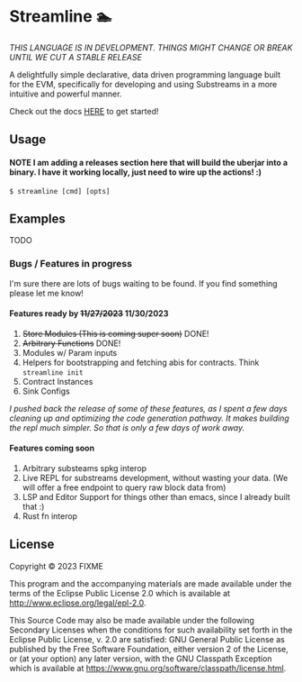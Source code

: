 # Streamline 🏊 

_THIS LANGUAGE IS IN DEVELOPMENT. THINGS MIGHT CHANGE OR BREAK UNTIL WE CUT A STABLE RELEASE_

A delightfully simple declarative, data driven programming language built for the EVM, specifically for developing and using Substreams in a more intuitive and powerful manner.

Check out the docs [HERE](doc/intro.md) to get started!

## Usage

#### NOTE I am adding a releases section here that will build the uberjar into a binary. I have it working locally, just need to wire up the actions! :)

    $ streamline [cmd] [opts]

## Examples
TODO

### Bugs / Features in progress

I'm sure there are lots of bugs waiting to be found. If you find something please let me know!

#### Features ready by ~~11/27/2023~~ 11/30/2023
1. ~~Store Modules (This is coming super soon)~~ DONE!
2. ~~Arbitrary Functions~~ DONE!
3. Modules w/ Param inputs
4. Helpers for bootstrapping and fetching abis for contracts. Think `streamline init`
5. Contract Instances
6. Sink Configs

_I pushed back the release of some of these features, as I spent a few days cleaning up and optimizing the code generation pathway. It makes building the repl much simpler. So that is only a few days of work away._

#### Features coming soon
1. Arbitrary substeams spkg interop
2. Live REPL for substreams development, without wasting your data. (We will offer a free endpoint to query raw block data from)
3. LSP and Editor Support for things other than emacs, since I already built that :)
4. Rust fn interop 

## License

Copyright © 2023 FIXME

This program and the accompanying materials are made available under the
terms of the Eclipse Public License 2.0 which is available at
http://www.eclipse.org/legal/epl-2.0.

This Source Code may also be made available under the following Secondary
Licenses when the conditions for such availability set forth in the Eclipse
Public License, v. 2.0 are satisfied: GNU General Public License as published by
the Free Software Foundation, either version 2 of the License, or (at your
option) any later version, with the GNU Classpath Exception which is available
at https://www.gnu.org/software/classpath/license.html.
